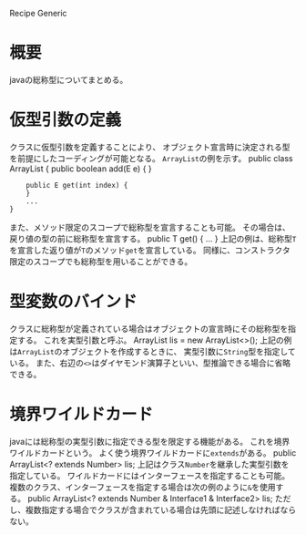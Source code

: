 Recipe Generic

# 概要
javaの総称型についてまとめる。

# 仮型引数の定義
クラスに仮型引数を定義することにより、
オブジェクト宣言時に決定される型を前提にしたコーディングが可能となる。
`ArrayList`の例を示す。
    public class ArrayList<E> {
        public boolean add(E e) {
        }

        public E get(int index) {
        }
        ...
    }
また、メソッド限定のスコープで総称型を宣言することも可能。
その場合は、戻り値の型の前に総称型を宣言する。
    public <T> T get() {
        ...
    }
上記の例は、総称型`T`を宣言した返り値が`T`のメソッド`get`を宣言している。
同様に、コンストラクタ限定のスコープでも総称型を用いることができる。

# 型変数のバインド
クラスに総称型が定義されている場合はオブジェクトの宣言時にその総称型を指定する。
これを実型引数と呼ぶ。
    ArrayList<String> lis = new ArrayList<>();
上記の例は`ArrayList`のオブジェクトを作成するときに、
実型引数に`String`型を指定している。
また、右辺の`<>`はダイヤモンド演算子といい、型推論できる場合に省略できる。

# 境界ワイルドカード
javaには総称型の実型引数に指定できる型を限定する機能がある。
これを境界ワイルドカードという。
よく使う境界ワイルドカードに`extends`がある。
    public ArrayList<? extends Number> lis;
上記はクラス`Number`を継承した実型引数を指定している。
ワイルドカードにはインターフェースを指定することも可能。
複数のクラス、インターフェースを指定する場合は次の例のように`&`を使用する。
    public ArrayList<? extends Number & Interface1 & Interface2> lis;
ただし、複数指定する場合でクラスが含まれている場合は先頭に記述しなければならない。

